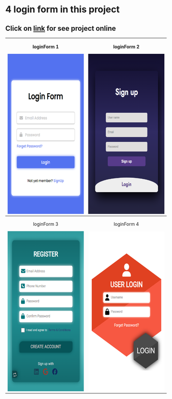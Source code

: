 # 4 login form in this project

## Click on [link](https://ghafour9392.github.io/loginForm/) for see project online

| <p>loginForm 1</p> <img src="/img/1.png" width="300" height="500"/> | <p>loginForm 2</p> <img src="/img/2.png" width="300" height="500"/> |
| - | - |
| <p align="center">loginForm 3</p> <img src="/img/3.png" width="300" height="500"/> | <p align="center">loginForm 4</p> <img src="/img/4.png" width="300" height="500"/> |
